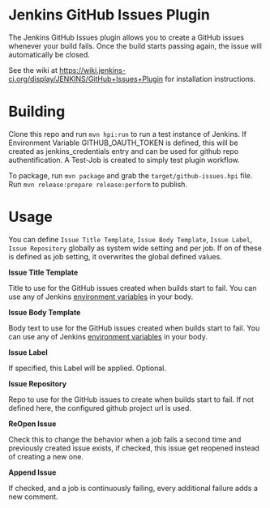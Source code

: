 Jenkins GitHub Issues Plugin
============================

The Jenkins GitHub Issues plugin allows you to create a GitHub issues whenever your build fails. Once the build starts passing again, the issue will automatically be closed.

See the wiki at https://wiki.jenkins-ci.org/display/JENKINS/GitHub+Issues+Plugin for installation instructions.

Building
========
Clone this repo and run `mvn hpi:run` to run a test instance of Jenkins. 
If Environment Variable GITHUB_OAUTH_TOKEN is defined, this will be created as jenkins_credentials entry and can be used for github repo authentification.
A Test-Job is created to simply test plugin workflow. 

To package, run `mvn package` and grab the `target/github-issues.hpi` file. Run `mvn release:prepare release:perform` to publish.

Usage
=====

You can define `Issue Title Template`, `Issue Body Template`, `Issue Label`, `Issue Repository` globally as system wide setting and per job.
If on of these is defined as job setting, it overwrites the global defined values.

__Issue Title Template__

Title to use for the GitHub issues created when builds start to fail. You can use any of Jenkins <a href="https://ci.jenkins.io/env-vars.html" target="_blank">environment variables</a> in your body.

__Issue Body Template__

Body text to use for the GitHub issues created when builds start to fail. You can use any of Jenkins <a href="https://ci.jenkins.io/env-vars.html" target="_blank">environment variables</a> in your body.

__Issue Label__

If specified, this Label will be applied. Optional.

__Issue Repository__

Repo to use for the GitHub issues to create when builds start to fail. If not defined here, the configured github project url is used.

__ReOpen Issue__

Check this to change the behavior when a job fails a second time and previously created issue exists, if checked, this issue get reopened instead of creating a new one.

__Append Issue__

If checked, and a job is continuously failing, every additional failure adds a new comment.
